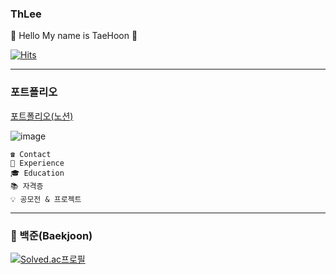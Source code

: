 ### ThLee 

👋 Hello My name is TaeHoon 👋  

[![Hits](https://hits.seeyoufarm.com/api/count/incr/badge.svg?url=https%3A%2F%2Fgithub.com%2Fhoon-git%2FThLee&count_bg=%2379C83D&title_bg=%23555555&icon=&icon_color=%23E7E7E7&title=hits&edge_flat=false)](https://hits.seeyoufarm.com)

---
### 포트폴리오

[포트폴리오(노션)](https://ancient-wire-8f9.notion.site/ThLee-1fef9e057dbf40d5b7b851ab0abccf36?pvs=4)

![image](https://github.com/git-ThLee/git-ThLee/assets/55564114/0c12e7a4-5ce3-4e9b-8a43-ea7826073549)  

```
☎️ Contact
💼 Experience
🎓 Education
📚 자격증
💡 공모전 & 프로젝트
```

---

### 🥇 백준(Baekjoon)
[![Solved.ac프로필](http://mazassumnida.wtf/api/v2/generate_badge?boj=dlxogns96)](https://solved.ac/dlxogns96)


